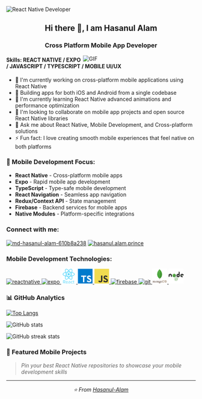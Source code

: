 ![React Native Developer](https://i.ibb.co/0q0Hzmq/Untitled-Project.jpg)

<h2 align='center' font='bold'>Hi there 👋, I am Hasanul Alam</h2>
<h3 align='center'>Cross Platform Mobile App Developer</h3>

<img align='right' alt='GIF' width='300px' src='https://i.ibb.co/2cBPDyr/marginalia-a-person-sitting-in-front-of-a-computer-screen.gif'>

<h4>Skills: REACT NATIVE / EXPO / JAVASCRIPT / TYPESCRIPT / MOBILE UI/UX</h4>

- 🔭 I'm currently working on cross-platform mobile applications using React Native
- 📱 Building apps for both iOS and Android from a single codebase
- 🌱 I'm currently learning React Native advanced animations and performance optimization
- 👯 I'm looking to collaborate on mobile app projects and open source React Native libraries
- 💬 Ask me about React Native, Mobile Development, and Cross-platform solutions
- ⚡ Fun fact: I love creating smooth mobile experiences that feel native on both platforms

### 📱 Mobile Development Focus:
- **React Native** - Cross-platform mobile apps
- **Expo** - Rapid mobile app development
- **TypeScript** - Type-safe mobile development
- **React Navigation** - Seamless app navigation
- **Redux/Context API** - State management
- **Firebase** - Backend services for mobile apps
- **Native Modules** - Platform-specific integrations

<h3 align="left">Connect with me:</h3>
<p align="left">
<a href="https://linkedin.com/in/md-hasanul-alam-610b8a238" target="blank"><img align="center" src="https://raw.githubusercontent.com/rahuldkjain/github-profile-readme-generator/master/src/images/icons/Social/linked-in-alt.svg" alt="md-hasanul-alam-610b8a238" height="30" width="40" /></a>
<a href="https://fb.com/hasanul.alam.prince" target="blank"><img align="center" src="https://raw.githubusercontent.com/rahuldkjain/github-profile-readme-generator/master/src/images/icons/Social/facebook.svg" alt="hasanul.alam.prince" height="30" width="40" /></a>
</p>

<h3 align="left">Mobile Development Technologies:</h3>
<p align="left"> 
<a href="https://reactnative.dev/" target="_blank" rel="noreferrer"> <img src="https://reactnative.dev/img/header_logo.svg" alt="reactnative" width="40" height="40"/> </a>
<a href="https://expo.dev/" target="_blank" rel="noreferrer"> <img src="https://www.vectorlogo.zone/logos/expoio/expoio-icon.svg" alt="expo" width="40" height="40"/> </a>
<a href="https://reactjs.org/" target="_blank" rel="noreferrer"> <img src="https://raw.githubusercontent.com/devicons/devicon/master/icons/react/react-original-wordmark.svg" alt="react" width="40" height="40"/> </a> 
<a href="https://www.typescriptlang.org/" target="_blank" rel="noreferrer"> <img src="https://raw.githubusercontent.com/devicons/devicon/master/icons/typescript/typescript-original.svg" alt="typescript" width="40" height="40"/> </a>
<a href="https://developer.mozilla.org/en-US/docs/Web/JavaScript" target="_blank" rel="noreferrer"> <img src="https://raw.githubusercontent.com/devicons/devicon/master/icons/javascript/javascript-original.svg" alt="javascript" width="40" height="40"/> </a> 
<a href="https://firebase.google.com/" target="_blank" rel="noreferrer"> <img src="https://www.vectorlogo.zone/logos/firebase/firebase-icon.svg" alt="firebase" width="40" height="40"/> </a> 
<a href="https://git-scm.com/" target="_blank" rel="noreferrer"> <img src="https://www.vectorlogo.zone/logos/git-scm/git-scm-icon.svg" alt="git" width="40" height="40"/> </a> 
<a href="https://www.mongodb.com/" target="_blank" rel="noreferrer"> <img src="https://raw.githubusercontent.com/devicons/devicon/master/icons/mongodb/mongodb-original-wordmark.svg" alt="mongodb" width="40" height="40"/> </a> 
<a href="https://nodejs.org" target="_blank" rel="noreferrer"> <img src="https://raw.githubusercontent.com/devicons/devicon/master/icons/nodejs/nodejs-original-wordmark.svg" alt="nodejs" width="40" height="40"/> </a> 
</p>

### 📊 GitHub Analytics

[![Top Langs](https://github-readme-stats.vercel.app/api/top-langs/?username=Hasanul-Alam&layout=compact&theme=radical)](https://github.com/anuraghazra/github-readme-stats)

![GitHub stats](https://github-readme-stats.vercel.app/api?username=Hasanul-Alam&show_icons=true&count_private=true&theme=radical)

![GitHub streak stats](https://streak-stats.demolab.com/?user=Hasanul-Alam&theme=radical)

### 🚀 Featured Mobile Projects

> *Pin your best React Native repositories to showcase your mobile development skills*

---
<p align="center">
  <i>⭐️ From <a href="https://github.com/Hasanul-Alam">Hasanul-Alam</a></i>
</p>
